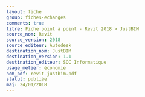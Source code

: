 ```yaml
---
layout: fiche
group: fiches-echanges
comments: true
titre: Fiche point à point - Revit 2018 > JustBIM
source_nom: Revit
source_version: 2018
source_editeur: Autodesk
destination_nom: JustBIM
destination_version: 1.1
destination_editeur: SOC Informatique
usage_metier: économie
nom_pdf: revit-justbim.pdf
statut: publiée
maj: 24/01/2018
---
```

